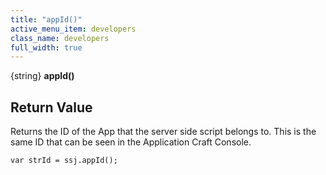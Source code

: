 ```yaml
---
title: "appId()"
active_menu_item: developers
class_name: developers
full_width: true
---
```



{string} **appId()**

## Return Value

Returns the ID of the App that the server side script belongs to. This is the same ID that can be seen in the Application Craft Console.

    var strId = ssj.appId();
   

